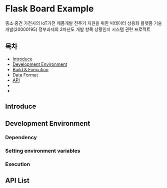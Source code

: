 # Flask Board Example 
중소·중견 가전사의 IoT가전 제품개발 전주기 지원을 위한 빅데이터 상용화 플랫폼 기술 개발(20000195) 정부과제의 3차년도 개발 항목 상황인지 시스템 관련 프로젝트

## 목차
- [Introduce](#Introduce)
- [Development Environment](#Development-Environment)
- [Build & Execution](#빌드-및-실행하기)
- [Data Format](#데이터-포맷)
- [API](#API)
- [](#)
- [](#)

## Introduce

## Development Environment

### Dependency

### Setting environment variables

### Execution

## API List

